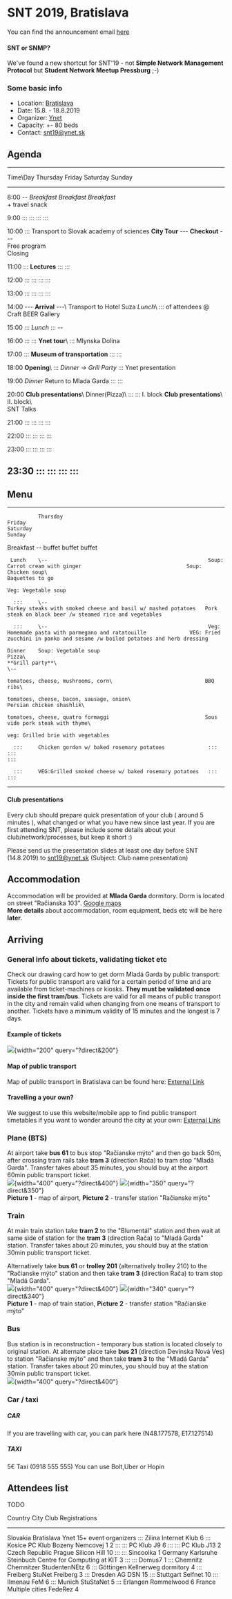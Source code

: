 # SNT 2019, Bratislava

You can find the announcement email
[here](https://portal.ynet.sk/files/snt_19_announcment/snt_19_announcment.html)

#### SNT or SNMP?

We\'ve found a new shortcut for SNT\'19 - not **Simple Network
Management Protocol** but **Student Network Meetup Pressburg** ;-)

### Some basic info

-   Location: [Bratislava](https://www.visitbratislava.com)
-   Date: 15.8. - 18.8.2019
-   Organizer: [Ynet](/studnetze/ynet)
-   Capacity: +- 80 beds
-   Contact: <snt19@ynet.sk>

## Agenda

  ---------------------------------------------------------------------------------------------------------------------------------------
  Time\\Day   Thursday                   Friday                                    Saturday                   Sunday
  ----------- -------------------------- ----------------------------------------- -------------------------- ---------------------------
  8:00        \--                        *Breakfast*                               *Breakfast*                *Breakfast*\
                                                                                                              + travel snack

  9:00        :::                        :::                                       :::                        :::

  10:00       :::                        Transport to Slovak academy of sciences   **City Tour**              \-\-- **Checkout** \-\--\
                                                                                                              Free program\
                                                                                                              Closing

  11:00       :::                        **Lectures**                              :::                        :::

  12:00       :::                        :::                                       :::                        :::

  13:00       :::                        :::                                       :::                        :::

  14:00       \-\-- **Arrival** \-\--\   Transport to Hotel Suza                   *Lunch*\                   :::
              of attendees                                                         @ Craft BEER Gallery       

  15:00       :::                        *Lunch*                                   :::                        \--

  16:00       :::                        :::                                       **Ynet tour**\             :::
                                                                                   Mlynska Dolina             

  17:00       :::                        **Museum of transportation**              :::                        :::

  18:00       **Opening**\               :::                                       *Dinner -\> Grill Party*   :::
              Ynet presentation                                                                               

  19:00       *Dinner*                   Return to Mlada Garda                     :::                        :::

  20:00       **Club presentations**\    Dinner(Pizza)\                            :::                        :::
              I. block                   **Club presentations**\                                              
                                         II. block\                                                           
                                         SNT Talks                                                            

  21:00       :::                        :::                                       :::                        :::

  22:00       :::                        :::                                       :::                        :::

  23:00       :::                        :::                                       :::                        :::

  23:30       :::                        :::                                       :::                        :::
  ---------------------------------------------------------------------------------------------------------------------------------------

## Menu

  ----------- ------------------------------------------------------ --------------------------------------------------------------- ------------------------------------------------------------------------------ -----------------
              Thursday                                               Friday                                                          Saturday                                                                       Sunday

   Breakfast  \--                                                    buffet                                                          buffet                                                                         buffet

     Lunch    \--                                                    Soup: Carrot cream with ginger                                  Soup: Chicken soup\                                                            Baquettes to go
                                                                                                                                     Veg: Vegetable soup                                                            

      :::     \--                                                    Turkey steaks with smoked cheese and basil w/ mashed potatoes   Pork steak on black beer /w steamed rice and vegetables                        

      :::     \--                                                    Veg: Homemade pasta with parmegano and ratatouille              VEG: Fried zucchini in panko and sesame /w boiled potatoes and herb dressing   

    Dinner    Soup: Vegetable soup                                   Pizza\                                                          **Grill party**\                                                               \--
                                                                     tomatoes, cheese, mushrooms, corn\                              BBQ ribs\                                                                      
                                                                     tomatoes, cheese, bacon, sausage, onion\                        Persian chicken shashlik\                                                      
                                                                     tomatoes, cheese, quatro formaggi                               Sous vide pork steak with thyme\                                               
                                                                                                                                     veg: Grilled brie with vegetables                                              

      :::     Chicken gordon w/ baked rosemary potatoes              :::                                                             :::                                                                            :::

      :::     VEG:Grilled smoked cheese w/ baked rosemary potatoes   :::                                                             :::                                                                            
  ----------- ------------------------------------------------------ --------------------------------------------------------------- ------------------------------------------------------------------------------ -----------------

#### Club presentations

Every club should prepare quick presentation of your club ( around 5
minutes ), what changed or what you have new since last year. If you are
first attending SNT, please include some details about your
club/network/processes, but keep it short :)

Please send us the presentation slides at least one day before SNT
(14.8.2019) to snt19@ynet.sk (Subject: Club name presentation)

## Accommodation

Accommodation will be provided at **Mlada Garda** dormitory. Dorm is
located on street \"Račianska 103\". [Google
maps](https://goo.gl/maps/mNGryuaoc1H1gYwp7)\
**More details** about accommodation, room equipment, beds etc will be
here **later**.

## Arriving

### General info about tickets, validating ticket etc

Check our drawing card how to get dorm Mladá Garda by public transport:
Tickets for public transport are valid for a certain period of time and
are available from ticket-machines or kiosks. **They must be validated
once inside the first tram/bus**. Tickets are valid for all means of
public transport in the city and remain valid when changing from one
means of transport to another. Tickets have a minimum validity of 15
minutes and the longest is 7 days.

#### Example of tickets

![](/snt/tickets.png){width="200" query="?direct&200"}

#### Map of public transport

Map of public transport in Bratislava can be found here: [External
Link](https://bratislava.blob.core.windows.net/media/Default/Obrázky/Denne-linky-20190622.jpg)

#### Travelling a your own?

We suggest to use this website/mobile app to find public transport
timetables if you want to wonder around the city at your own: [External
Link](https://imhd.sk/ba/public-transport)

### Plane (BTS)

At airport take **bus 61** to bus stop \"Račianske mýto\" and then go
back 50m, after crossing tram rails take **tram 3** (direction Rača) to
tram stop \"Mladá Garda\". Transfer takes about 35 minutes, you should
buy at the airport 60min public transport ticket.\
![](/snt/airport.png){width="400" query="?direct&400"}
![](/snt/airport-racianske_myto.png){width="350" query="?direct&350"}\
**Picture 1** - map of airport, **Picture 2** - transfer station
\"Račianske mýto\"

### Train

At main train station take **tram 2** to the \"Blumentál\" station and
then wait at same side of station for the **tram 3** (direction Rača) to
\"Mladá Garda\" station. Transfer takes about 20 minutes, you should buy
at the station 30min public transport ticket.

Alternatively take **bus 61** or **trolley 201** (alternatively trolley
210) to the \"Račianske mýto\" station and then take **tram 3**
(direction Rača) to tram stop \"Mladá Garda\".\
![](/snt/train_station.png){width="400" query="?direct&400"}
![](/snt/train-racianske_myto.png){width="340" query="?direct&340"}\
**Picture 1** - map of train station, **Picture 2** - transfer station
\"Račianske mýto\"

### Bus

Bus station is in reconstruction - temporary bus station is located
closely to original station. At alternate place take **bus 21**
(direction Devínska Nová Ves) to station \"Račianske mýto\" and then
take **tram 3** to the \"Mladá Garda\" station. Transfer takes about 20
minutes, you should buy at the station 30min public transport ticket.\
![](/snt/bus_station.png){width="400" query="?direct&400"}

### Car / taxi

##### CAR

If you are travelling with car, you can park here (N48.177578,
E17.127514)

##### TAXI

5€ Taxi (0918 555 555) You can use Bolt,Uber or Hopin

## Attendees list

TODO

  Country          City              Club                                    Registrations
  ---------------- ----------------- --------------------------------------- ----------------------
  Slovakia         Bratislava        Ynet                                    15+ event organizers
  :::              Zilina            Internet Klub                           6
  :::              Kosice            PC Klub Bozeny Nemcovej 1               2
  :::              :::               PC Klub J9                              6
  :::              :::               PC Klub J13                             2
  Czech Republic   Prague            Silicon Hill                            10
  :::              :::               Sincoolka                               1
  Germany          Karlsruhe         Steinbuch Centre for Computing at KIT   3
  :::              :::               Domus7                                  1
  :::              Chemnitz          Chemnitzer StudentenNEtz                6
  :::              Göttingen         Kellnerweg dormitory                    4
  :::              Freiberg          StuNet Freiberg                         3
  :::              Dresden           AG DSN                                  15
  :::              Stuttgart         Selfnet                                 10
  :::              Ilmenau           FeM                                     6
  :::              Munich            StuStaNet                               5
  :::              Erlangen          Rommelwood                              6
  France           Multiple cities   FedeRez                                 4
